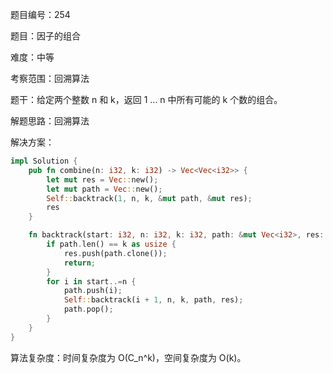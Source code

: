题目编号：254

题目：因子的组合

难度：中等

考察范围：回溯算法

题干：给定两个整数 n 和 k，返回 1 ... n 中所有可能的 k 个数的组合。

解题思路：回溯算法

解决方案：

```rust
impl Solution {
    pub fn combine(n: i32, k: i32) -> Vec<Vec<i32>> {
        let mut res = Vec::new();
        let mut path = Vec::new();
        Self::backtrack(1, n, k, &mut path, &mut res);
        res
    }

    fn backtrack(start: i32, n: i32, k: i32, path: &mut Vec<i32>, res: &mut Vec<Vec<i32>>) {
        if path.len() == k as usize {
            res.push(path.clone());
            return;
        }
        for i in start..=n {
            path.push(i);
            Self::backtrack(i + 1, n, k, path, res);
            path.pop();
        }
    }
}
```

算法复杂度：时间复杂度为 O(C_n^k)，空间复杂度为 O(k)。